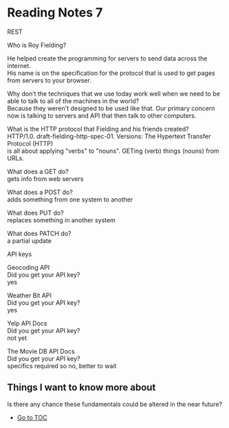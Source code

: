 # Reading Notes 7  

REST

Who is Roy Fielding?  

He helped create the programming for servers to send data across the internet.  
His name is on the specification for the protocol that is used to get pages from servers to your browser.  

Why don’t the techniques that we use today work well when we need to be able to talk to all of the machines in the world?  
Because they weren't designed to be used like that.  Our primary concern now is talking to servers and API that then talk to other computers.  

What is the HTTP protocol that Fielding and his friends created?  
HTTP/1.0. draft-fielding-http-spec-01. Versions: The Hypertext Transfer Protocol (HTTP)  
is all about applying "verbs" to "nouns".  GETing (verb) things (nouns) from URLs.  

What does a GET do?  
gets info from web servers  

What does a POST do?  
adds something from one system to another  

What does PUT do?  
replaces something in another system  

What does PATCH do?  
a partial update  


API keys  

Geocoding API  
Did you get your API key?  
yes  

Weather Bit API  
Did you get your API key?  
yes  

Yelp API Docs  
Did you get your API key?  
not yet  

The Movie DB API Docs  
Did you get your API key?  
specifics required so no, better to wait  

## Things I want to know more about

Is there any chance these fundamentals could be altered in the near future?

- [Go to TOC](README.md)
